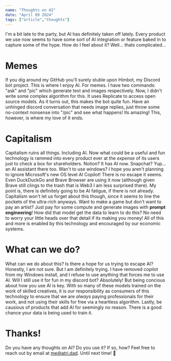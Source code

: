 ```yaml
---
name: "Thoughts on AI"
date: "April 09 2024"
tags: ["article","thoughts"]
---
```

I'm a bit late to the party, but AI has definitely taken off lately. Every product we use now seems to have some sort of AI integration or feature baked in to capture some of the hype. How do I feel about it? Well… thats complicated...

# Memes
If you dig around my GitHub you'll surely stuble upon Himbot, my Discord bot project. This is where I enjoy AI. For memes. I have two commands: "ask" and "pic" which generate text and images respectively. Now, I didn't write some complex algorithm for this. It uses Replicate to access open source models. As it turns out, this makes the bot quite fun. Have an unhinged discord conversation that needs image replies, just throw some no-context nonsense into "/pic" and see what happens! Its amazing! This, however, is where my love of it ends.

# Capitalism
Capitalism ruins all things. Including AI. Now what could be a useful and fun technology is rammed into every product ever at the _expense_ of its users just to check a box for shareholders. Notion? It has AI now. Snapchat? Yup… an AI assistant there too. Wan't to use windows? I hope you aren't planning to ignore Microsoft's new OS level AI Copilot! There is no escape it seems. Even DuckDuckGo and Brave Browser are using it now (although given Brave still clings to the trash that is Web3 I am less surprised there). My point is, there is definitely going to be AI fatigue, if there is not already. Capitalism won't let us forget about this though, since it seems to line the pockets of the ultra-rich anyways. Want to make a game but don't want to pay an artist? Just pay for some compute and generate images with **prompt engineering**! How did that model get the data to learn to do this? No need to worry your little heads over that detail if its making you money! All of this and more is enabled by this technology and encouraged by our economic systems.

# What can we do?
What can we do about this? Is there a hope for us trying to escape AI? Honestly, I am not sure. But I am definitely trying. I have removed copilot from my Windows install, and I refuse to use anything that forces me to use AI. Will I still use it for fun in my discord bot? Absolutely! But being concious about how you use AI is key. With so many of these models trained on the work of skilled creatives, it is _our_ responsibility as consumers of this technology to ensure that we are _always_ paying professionals for their work, and not using their skills for free via a heartless algorithm. Lastly, be causious of products that add AI for seemingly no reason. There is a good chance your data is being used to train it.

# Thanks!
Do you have any thoughts on AI? Do you use it? If so, how? Feel free to reach out by email at [me@atri.dad](mailto:me@atri.dad). Until next time! 🫡